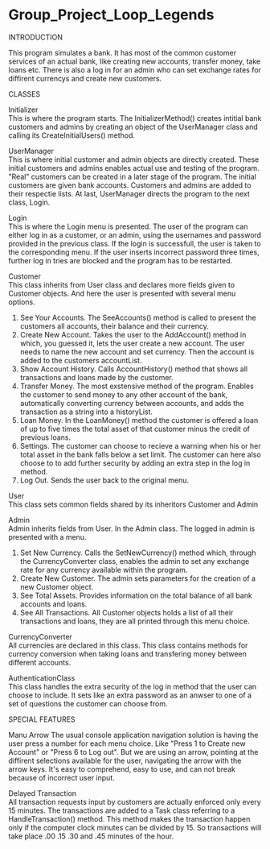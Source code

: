 # Group_Project_Loop_Legends

INTRODUCTION

This program simulates a bank. It has most of the common customer services of an actual bank, like creating new accounts, transfer money, take loans etc. There is also a log in for an admin who can set exchange rates for diffirent currencys and create new customers.


CLASSES

Initializer<br>
This is where the program starts. The InitializerMethod() creates intitial bank customers and admins by creating an object of the UserManager class and calling its CreateInitialUsers() method.

UserManager<br>
This is where initial customer and admin objects are directly created. These initial customers and admins enables actual use and testing of the program. "Real" customers can be created in a later stage of the program. The initial customers are given bank accounts. Customers and admins are added to their respectie lists. At last, UserManager directs the program to the next class, Login.

Login<br>
This is where the Login menu is presented. The user of the program can either log in as a customer, or an admin, using the usernames and password provided in the previous class. If the login is successfull, the user is taken to the corresponding menu. If the user inserts incorrect password three times, further log in tries are blocked and the program has to be restarted.

Customer<br>
This class inherits from User class and declares more fields given to Customer objects. And here the user is presented with several menu options. 
1. See Your Accounts. The SeeAccounts() method is called to present the customers all accounts, their balance and their currency.
2. Create New Account. Takes the user to the AddAccount() method in which, you guessed it, lets the user create a new account. The user needs to name the new account and set currency. Then the account is added to the customers accountList.
3. Show Account History. Calls AccountHistory() method that shows all transactions and loans made by the customer.
4. Transfer Money. The most exstensive method of the program. Enables the customer to send money to any other account of the bank, automatically converting currency between accounts, and adds the transaction as a string into a historyList.
5. Loan Money. In the LoanMoney() method the customer is offered a loan of up to five times the total asset of that customer minus the credit of previous loans.
6. Settings. The customer can choose to recieve a warning when his or her total asset in the bank falls below a set limit. The customer can here also choose to to add further security by adding an extra step in the log in method.
7. Log Out. Sends the user back to the original menu.

User<br>
This class sets common fields shared by its inheritors Customer and Admin

Admin<br>
Admin inherits fields from User. In the Admin class. The logged in admin is presented with a menu.
1. Set New Currency. Calls the SetNewCurrency() method which, through the CurrencyConverter class, enables the admin to set any exchange rate for any currency available within the program.
2. Create New Customer. The admin sets parameters for the creation of a new Customer object.
3. See Total Assets. Provides information on the total balance of all bank accounts and loans.
4. See All Transactions. All Customer objects holds a list of all their transactions and loans, they are all printed through this menu choice.

CurrencyConverter<br>
All currencies are declared in this class. This class contains methods for currency conversion when taking loans and transfering money between different accounts.

AuthenticationClass<br>
This class handles the extra security of the log in method that the user can choose to include. It sets like an extra password as an anwser to one of a set of questions the customer can choose from.



SPECIAL FEATURES

Manu Arrow
The usual console application navigation solution is having the user press a number for each menu choice. Like "Press 1 to Create new Account" or "Press 6 to Log out". But we are using an arrow, pointing at the diffirent selections available for the user, navigating the arrow with the arrow keys. It's easy to comprehend, easy to use, and can not break because of incorrect user input.

Delayed Transaction<br>
All transaction requests input by customers are actually enforced only every 15 minutes. The transactions are added to a Task class referring to a HandleTransaction() method. This method makes the transaction happen only if the computer clock minutes can be divided by 15. So transactions will take place .00 .15 .30 and .45 minutes of the hour.
